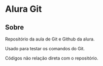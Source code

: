 <h1>Alura Git</h1>

<h2>Sobre</h2>
<p>Repositório da aula de Git e Github da alura.</p>
<p>Usado para testar os comandos do Git.</p>
<p>Códigos não relação direta com o repositório.</p>


